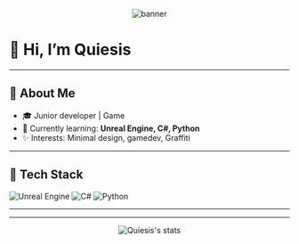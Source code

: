 <!-- Profil Banner'ı (isteğe bağlı görsel ekleyebilirsin) -->
<p align="center">
  <img src="https://capsule-render.vercel.app/api?type=waving&color=8d61ff&height=200&section=header&text=Quiesis&fontSize=48&fontColor=ffffff" alt="banner"/>
</p>

# 👋 Hi, I’m **Quiesis**  


---

## 🧩 About Me
- 🎓 Junior developer | Game
- 🌱 Currently learning: **Unreal Engine, C#, Python**
- ✨ Interests: Minimal design, gamedev, Graffiti

---

## 🚀 Tech Stack
![Unreal Engine](https://img.shields.io/badge/Unreal-313131?style=for-the-badge&logo=unrealengine&logoColor=white)
![C#](https://img.shields.io/badge/C%23-239120?style=for-the-badge&logo=c-sharp&logoColor=white)
![Python](https://img.shields.io/badge/Python-3776AB?style=for-the-badge&logo=python&logoColor=white)


---


<!-- Diğer sosyal linklerini de ekleyebilirsin -->

---

<p align="center">
  <img src="https://github-readme-stats.vercel.app/api?username=Quiesis&show_icons=true&theme=tokyonight" alt="Quiesis's stats"/>
</p>

<!-- Alt satırda imza ya da motto ekleyebilirsin -->
